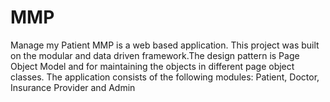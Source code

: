 # MMP
Manage my Patient
MMP is a web based application. This project was built on the modular and data driven framework.The design pattern is Page Object Model and for maintaining the objects in different page object classes.
The application consists of the following modules:
  Patient,
  Doctor,
  Insurance Provider and
  Admin
